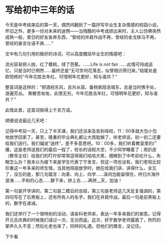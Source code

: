 # 写给初中三年的话

今天是中考结束后的第一天，偶然间翻到了一篇抒写毕业生复杂情感的校园小说，怀旧之外，更多一份对未来的迷惘——当残酷的中考成绩出来时，主人公仿佛突然成熟一般，昔日的好友各奔东西，“曾经的并肩作战不再，曾经的金戈铁马不再，曾经的豪言壮语不再……”

文中有几句引用的极好的诗词，可以高度概括毕业生的情感吧：

流光容易把人抛，红了樱桃，绿了芭蕉。……Life  is  not fair ……此情可待成追忆，只是当时已惘然……最终还是“无可奈何花落去，似曾相识燕归来。”结尾处是欧阳修的“今年花胜去年红，可惜明年花更好，知与谁共？”

整首词是这样的：“把酒祝东风，且共从容。垂杨紫陌洛城东，总是当时携手处，游遍芳丛。  聚散苦匆匆，此恨无穷。今年花胜去年红，可惜明年花更好，知与谁共？”

此情此景，这首词抵得上千言万语。

顺便说说最近几天吧：

记得中考前一天，只上了半天课，我们还没来及告别母校，11：00多就大包小包地放学回家了。甚至，隆重的毕业典礼都让大雨耽搁了，听老师说，初一初二还要给我们送行。我们偏说“送终”，差不多意思吧。10：00多，我们听着教室里的广播，这是老师送我们的最后一程了，校长的话假大空，不少同学睡着了；周扒皮（教导主任）给我们的叮咛却常常逗得我们哈哈大笑，细微到了中考前吃什么，失眠怎么办？我本以为接下来是学生代表丁宁发言，但这一项也没有。我们老班比较珍重这一年多来的师生情，当其他班级放学时，她在给我们讲，讲得什么，全忘了，没忘的是，那几句箴言：向善、向上、向学……溪间岂能留得住，终归大海作波涛……平和的心态……静下来，拼上去……再拼__天，加油！

第一句是开学讲的，第二句是二模后的总结，第三句是老师这几天反复强调的，第四句写在了后黑板上，还有所有人的名字，我们在并肩作战，最后一句是前黑板上的，数字在递减。

我们还举行了一个很特别的活动，请各科老师来，表达一年多来我们的谢意。记得开元旦庆典的时候我们请过一次，无功而返。这次，好歹数学老师露面了，热烈的掌声久久不息；然后化老也来了，同样的礼遇。但他们的赠言，没记住。

下午看




